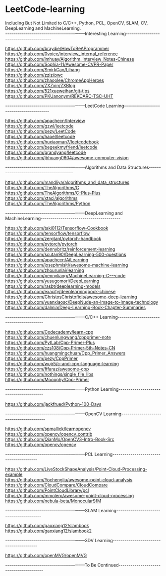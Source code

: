 # LeetCode-learning
Including But Not Limited to C/C++, Python, PCL, OpenCV, SLAM, CV, DeepLearning and MachineLearning.  
----------------------------------------Interesting Learning----------------------------------------  
  
https://github.com/braydie/HowToBeAProgrammer  
https://github.com/0voice/interview_internal_reference  
https://github.com/imhuay/Algorithm_Interview_Notes-Chinese  
https://github.com/Sophia-11/Awesome-CVPR-Paper  
https://github.com/SmirkCao/Lihang  
https://github.com/zziz/pwc  
https://github.com/zhaoolee/ChromeAppHeroes  
https://github.com/ZXZxin/ZXBlog  
https://github.com/521xueweihan/git-tips  
https://github.com/PKUanonym/REKCARC-TSC-UHT  
  
----------------------------------------LeetCode Learning----------------------------------------  
  
https://github.com/apachecn/Interview  
https://github.com/gzwl/leetcode  
https://github.com/pezy/LeetCode  
https://github.com/haoel/leetcode  
https://github.com/huxiaoman7/leetcodebook  
https://github.com/begeekmyfriend/leetcode  
https://github.com/grandyang/leetcode  
https://github.com/jbhuang0604/awesome-computer-vision  
  
----------------------------------------Algorithms and Data Structures----------------------------------------  
  
https://github.com/mandliya/algorithms_and_data_structures  
https://github.com/TheAlgorithms/C  
https://github.com/TheAlgorithms/C-Plus-Plus  
https://github.com/xtaci/algorithms  
https://github.com/TheAlgorithms/Python  
  
----------------------------------------DeepLearning and MachineLearning----------------------------------------  

https://github.com/taki0112/Tensorflow-Cookbook  
https://github.com/tensorflow/tensorflow  
https://github.com/zergtant/pytorch-handbook  
https://github.com/pytorch/pytorch  
https://github.com/dennybritz/reinforcement-learning  
https://github.com/scutan90/DeepLearning-500-questions  
https://github.com/apachecn/AiLearning  
https://github.com/josephmisiti/awesome-machine-learning  
https://github.com/zhourunlai/learning  
https://github.com/pennyliang/MachineLearning-C---code  
https://github.com/yusugomori/DeepLearning  
https://github.com/rasbt/deeplearning-models  
https://github.com/exacity/deeplearningbook-chinese  
https://github.com/ChristosChristofidis/awesome-deep-learning  
https://github.com/yuanxiaosc/DeepNude-an-Image-to-Image-technology  
https://github.com/dalmia/Deep-Learning-Book-Chapter-Summaries  
  
----------------------------------------C/C++ Learning----------------------------------------  

https://github.com/Codecademy/learn-cpp  
https://github.com/chuenlungwang/cppprimer-note  
https://github.com/PytLab/Cpp-Primer-Plus  
https://github.com/czs108/Cpp-Primer-5th-Notes-CN  
https://github.com/huangmingchuan/Cpp_Primer_Answers  
https://github.com/pezy/CppPrimer  
https://github.com/wujr5/c-and-cpp-language-learning  
https://github.com/fffaraz/awesome-cpp  
https://github.com/nothings/single_file_libs  
https://github.com/Mooophy/Cpp-Primer  
  
----------------------------------------Python Learning----------------------------------------  

https://github.com/jackfrued/Python-100-Days  
  
----------------------------------------OpenCV Learning----------------------------------------  

https://github.com/spmallick/learnopencv  
https://github.com/opencv/opencv_contrib  
https://github.com/QianMo/OpenCV3-Intro-Book-Src  
https://github.com/opencv/opencv  
  
----------------------------------------PCL Learning----------------------------------------  
  
https://github.com/LiveStockShapeAnalysis/Point-Cloud-Processing-example  
https://github.com/Yochengliu/awesome-point-cloud-analysis  
https://github.com/CloudCompare/CloudCompare  
https://github.com/PointCloudLibrary/pcl  
https://github.com/mmolero/awesome-point-cloud-processing  
https://github.com/nebula-beta/MonocularSfM  
  
----------------------------------------SLAM Learning----------------------------------------  
  
https://github.com/gaoxiang12/slambook  
https://github.com/gaoxiang12/slambook2  

----------------------------------------3DV Learning----------------------------------------  
  
https://github.com/openMVG/openMVG  

----------------------------------------To Be Continued----------------------------------------  
